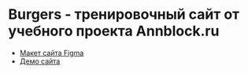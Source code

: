 # Burgers - тренировочный сайт от учебного проекта Annblock.ru
* [Макет сайта Figma](https://www.figma.com/file/8muxUNt1PwGH5byQR6LZG8/Burgers-Menu-Responsive?node-id=0%3A1)
* [Демо сайта](https://dellevar-wow.github.io/Module01-Burger/menu.html)